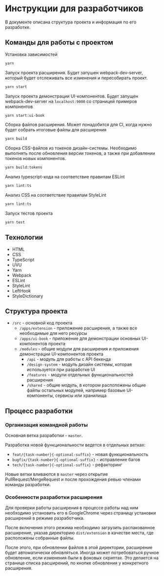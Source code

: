 # Инструкции для разработчиков

В документе описана структура проекта и информация по его разработке.

## Команды для работы с проектом

Установка зависимостей

```sh
yarn
```

Запуск проекта расширения. Будет запушен webpack-dev-server, который будет отслеживать все изменения и пересобирать проект.

```sh
yarn start
```

Запуск проекта демонстрации UI-компонентов. Будет запущен webpack-dev-server на `localhost:9000` со страницей примеров компонентов

```sh
yarn start:ui-book
```

Сборка файлов расширения. Может понадобится для CI, когда нужно будет собрать итоговые файлы для расширения

```sh
yarn build
```

Сборка CSS-файлов из токенов дизайн-системы. Необходимо выполнять после обновления версии токенов, а также при добавлении токенов новых компонентов.

```sh
yarn build:tokens
```

Анализ typescript-кода на соответствие правилам ESLint

```sh
yarn lint:ts
```

Анализ CSS на соответствие правилам StyleLint

```sh
yarn lint:ts
```

Запуск тестов проекта

```sh
yarn test
```

## Технологии

-   HTML
-   CSS
-   TypeScript
-   UVU
-   Yarn
-   Webpack
-   ESLint
-   StyleLint
-   LeftHook
-   StyleDictionary

## Структура проекта

-   `/src` - основной код проекта
    -   `/apps/extension` - приложение расширения, а также все необходимые для него ресурсы
    -   `/apps/ui-book` - приложение для демонстрации основных UI-компонентов проекта
    -   `/modules` - общие модули для расширения и приложения демонстрации UI-компонентов проекта
        -   `/api` - модуль для работы с API бекенда
        -   `/design-system` - модуль дизайн системы, которая используется при разработке UI
        -   `/features` - модули отдельных функциональностей расширения
        -   `/shared` - общие модуль, в котором расположены общие файлы остальных модулей, например базовые UI-компоненты, сервисы или хранилища

## Процесс разработки

### Организация командной работы

Основная ветка разработки - `master`.

Разработка новой функциональности ведется в отдельных ветках:

-   `feat/{task-number}{-optional-suffix}` - новая функциональность
-   `bugfix/{task-number}{-optional-suffix}` - исправление багов
-   `tech/{task-number}{-optional-suffix}` - рефакторинг

Новые ветки вливаются в `master` через открытие PullRequest/MergeRequest и после прохождения ревью членами команды разработки.

### Особенности разработки расширения

Для проверки работы расширения в процессе работы над ним необходимо установить его в GoogleChrome через страницу установки расширений в режиме разработчика.

После включения этого режима необходимо загрузить распакованное расширение, указав директорию `dist/extension` в качестве места, где расположены собранные файлы.

После этого, при обновлении файлов в этой директории, расширение будет автоматически обновляться. Иногда может потребоваться ручное обновление, если изменения были в фоновых скриптах. Это делается на странице списка расширений, по кнопке обновления у конкретного расширения.
